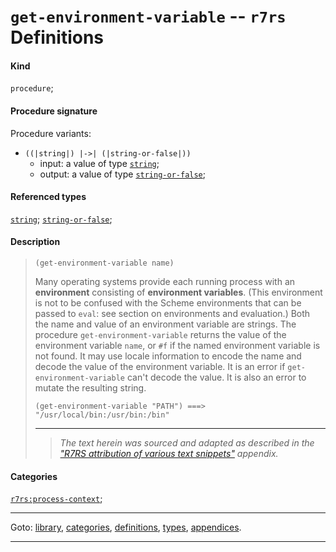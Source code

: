 

<a id='definition__r7rs__get-environment-variable'></a>

# `get-environment-variable` -- `r7rs` Definitions


#### Kind

`procedure`;


#### Procedure signature

Procedure variants:
 * `((|string|) |->| (|string-or-false|))`
   * input: a value of type [`string`](../../r7rs/types/string.md#type__r7rs__string);
   * output: a value of type [`string-or-false`](../../r7rs/types/string-or-false.md#type__r7rs__string-or-false);


#### Referenced types

[`string`](../../r7rs/types/string.md#type__r7rs__string);
[`string-or-false`](../../r7rs/types/string-or-false.md#type__r7rs__string-or-false);


#### Description

> ````
> (get-environment-variable name)
> ````
> 
> 
> Many operating systems provide each running process with an
> __environment__ consisting of __environment variables__.
> (This environment is not to be confused with the Scheme environments that
> can be passed to `eval`: see section on environments and evaluation.)
> Both the name and value of an environment variable are strings.
> The procedure `get-environment-variable` returns the value
> of the environment variable `name`,
> or `#f` if the named
> environment variable is not found.  It may
> use locale information to encode the name and decode the value
> of the environment variable.  It is an error if
> `get-environment-variable` can't decode the value.
> It is also an error to mutate the resulting string.
> 
> ````
> (get-environment-variable "PATH") ===> "/usr/local/bin:/usr/bin:/bin"
> ````
> 
> 
> ----
> > *The text herein was sourced and adapted as described in the ["R7RS attribution of various text snippets"](../../r7rs/appendices/attribution.md#appendix__r7rs__attribution) appendix.*


#### Categories

[`r7rs:process-context`](../../r7rs/categories/r7rs_3a_process-context.md#category__r7rs__r7rs_3a_process-context);

----

Goto: [library](../../r7rs/_index.md#library__r7rs), [categories](../../r7rs/categories/_index.md#toc__r7rs__categories), [definitions](../../r7rs/definitions/_index.md#toc__r7rs__definitions), [types](../../r7rs/types/_index.md#toc__r7rs__types), [appendices](../../r7rs/appendices/_index.md#toc__r7rs__appendices).

----

